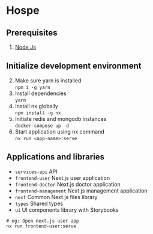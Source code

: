 # Hospe

## Prerequisites

1. [Node Js](https://nodejs.org/en/download/)

## Initialize development environment

2. Make sure yarn is installed  
   `npm i -g yarn`
3. Install dependencies  
   `yarn`
4. Install nx globally  
   `npm install -g nx`
5. Initiate redis and mongodb instances  
   `docker-compose up -d`
6. Start application using nx command  
   `nx run <app-name>:serve`

## Applications and libraries

- `services-api` API
- `frontend-user` Next.js user application
- `frontend-doctor` Next.js doctor application
- `frontend-management` Next.js management application
- `next` Common Next.js files library
- `types` Shared types
- `ui` UI components library with Storybooks

```shell
# eg: Open next.js user app
nx run frontend-user:serve
```
